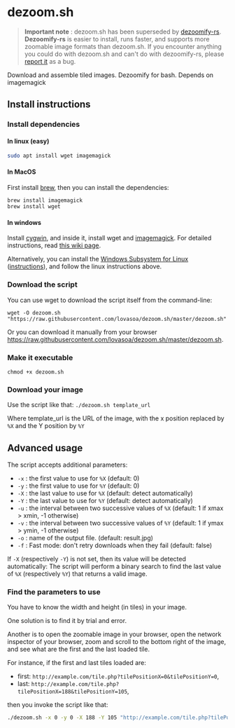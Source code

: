 # dezoom.sh

> **Important note** : dezoom.sh has been superseded by [dezoomify-rs](https://github.com/lovasoa/dezoomify-rs).
> **Dezoomify-rs** is easier to install, runs faster, and supports more zoomable image formats than dezoom.sh.
> If you encounter anything you could do with dezoom.sh and can't do with dezoomify-rs, please [report it](https://github.com/lovasoa/dezoomify-rs/issues) as a bug.

Download and assemble tiled images. Dezoomify for bash. Depends on imagemagick


## Install instructions

### Install dependencies

#### In linux (easy)
```bash
sudo apt install wget imagemagick
```
#### In MacOS
First install [brew](http://brew.sh/), then you can install the dependencies:

```bash
brew install imagemagick
brew install wget
```
#### In windows
Install [cygwin](https://cygwin.com/install.html), and inside it, install wget and [imagemagick](http://www.imagemagick.org/script/binary-releases.php). For detailed instructions, read [this wiki page](https://github.com/lovasoa/dezoom.sh/wiki/Installation-on-Windows).

Alternatively, you can install the [Windows Subsystem for Linux](https://en.wikipedia.org/wiki/Windows_Subsystem_for_Linux) ([instructions](https://docs.microsoft.com/en-us/windows/wsl/install-win10)), and follow the linux instructions above.

### Download the script
You can use wget to download the script itself from the command-line:

```
wget -O dezoom.sh "https://raw.githubusercontent.com/lovasoa/dezoom.sh/master/dezoom.sh"
```

Or you can download it manually from your browser https://raw.githubusercontent.com/lovasoa/dezoom.sh/master/dezoom.sh.

### Make it executable
```
chmod +x dezoom.sh
```

### Download your image
Use the script like that: `./dezoom.sh template_url`

Where template_url is the URL of the image,
with the x position replaced by `%X` and the Y position by `%Y`

## Advanced usage

The script accepts additional parameters:
 * `-x` : the first value to use for `%X` (default: 0)
 * `-y` : the first value to use for `%Y` (default: 0)
 * `-X` : the last value to use for `%X` (default: detect automatically)
 * `-Y` : the last value to use for `%Y` (default: detect automatically)
 * `-u` : the interval between two successive values of `%X` (default: 1 if xmax > xmin, -1 otherwise)
 * `-v` : the interval between two successive values of `%Y` (default: 1 if ymax > ymin, -1 otherwise)
 * `-o` : name of the output file. (default: result.jpg)
 * `-f` : Fast mode: don't retry downloads when they fail (default: false)

If `-X` (respectively `-Y`) is not set, then its value will be detected automatically:
The script will perform a binary search to find the last value of `%X`
(respectively `%Y`) that returns a valid image.

### Find the parameters to use

You have to know the width and height (in tiles) in your image.

One solution is to find it by trial and error.

Another is to open the zoomable image in your browser,
open the network inspector of your browser,
zoom and scroll to the bottom right of the image,
and see what are the first and the last loaded tile.

For instance, if the first and last tiles loaded are:
 * first: `http://example.com/tile.php?tilePositionX=0&tilePositionY=0`,
 * last: `http://example.com/tile.php?tilePositionX=188&tilePositionY=105`,

then you invoke the script like that:

```bash
./dezoom.sh -x 0 -y 0 -X 188 -Y 105 "http://example.com/tile.php?tilePositionX=%X&tilePositionY=%Y"
```
